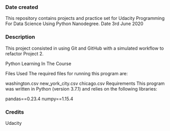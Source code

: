 ### Date created
This repository contains projects and practice set for Udacity Programming For Data Science Using Python Nanodegree.
Date 3rd June 2020

### Description
This project consisted in using Git and GitHub with a simulated workflow to refactor Project 2.


Python Learning In The Course


Files Used
The required files for running this program are:

washington.csv
new_york_city.csv
chicago.csv
Requirements
This program was written in Python (version 3.7.1) and relies on the following libraries:

pandas==0.23.4
numpy==1.15.4

### Credits
Udacity


